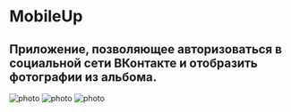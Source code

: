 # MobileUp

## Приложение, позволяющее авторизоваться в социальной сети ВКонтакте и отобразить фотографии из альбома. 

![photo](https://i.ibb.co/JzJfQfW/2022-09-26-12-26-00.png)
![photo](https://i.ibb.co/t8KNMvR/2022-09-26-12-26-00.png)
![photo](https://i.ibb.co/T09M2gW/2022-09-26-12-26-00.png)




